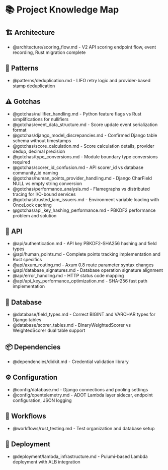 # 📚 Project Knowledge Map

## 🏗️ Architecture

- @architecture/scoring_flow.md - V2 API scoring endpoint flow, event recording, Rust migration complete

## 🎨 Patterns

- @patterns/deduplication.md - LIFO retry logic and provider-based stamp deduplication

## ⚠️ Gotchas

- @gotchas/nullifier_handling.md - Python feature flags vs Rust simplifications for nullifiers
- @gotchas/event_data_structure.md - Score update event serialization format
- @gotchas/django_model_discrepancies.md - Confirmed Django table schema without timestamps
- @gotchas/score_calculation.md - Score calculation details, provider dedup, decimal precision
- @gotchas/type_conversions.md - Module boundary type conversions required
- @gotchas/scorer_id_confusion.md - API scorer_id vs database community_id naming
- @gotchas/human_points_provider_handling.md - Django CharField NULL vs empty string conversion
- @gotchas/performance_analysis.md - Flamegraphs vs distributed tracing for I/O-bound services
- @gotchas/trusted_iam_issuers.md - Environment variable loading with OnceLock caching
- @gotchas/api_key_hashing_performance.md - PBKDF2 performance problem and solution

## 🔌 API

- @api/authentication.md - API key PBKDF2-SHA256 hashing and field types
- @api/human_points.md - Complete points tracking implementation and Rust specifics
- @api/axum_routing.md - Axum 0.8 route parameter syntax changes
- @api/database_signatures.md - Database operation signature alignment
- @api/error_handling.md - HTTP status code mapping
- @api/api_key_performance_optimization.md - SHA-256 fast path implementation

## 💾 Database

- @database/field_types.md - Correct BIGINT and VARCHAR types for Django tables
- @database/scorer_tables.md - BinaryWeightedScorer vs WeightedScorer dual table support

## 📦 Dependencies

- @dependencies/didkit.md - Credential validation library

## ⚙️ Configuration

- @config/database.md - Django connections and pooling settings
- @config/opentelemetry.md - ADOT Lambda layer sidecar, endpoint configuration, JSON logging

## 🔄 Workflows

- @workflows/rust_testing.md - Test organization and database setup

## 🚀 Deployment

- @deployment/lambda_infrastructure.md - Pulumi-based Lambda deployment with ALB integration